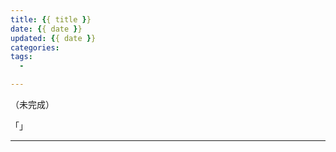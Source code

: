 ```yaml
---
title: {{ title }}
date: {{ date }}
updated: {{ date }}
categories: 
tags:
  - 

---
```


（未完成）

「」

<!-- more -->

---